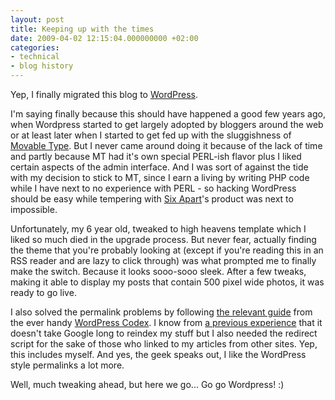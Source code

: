 ```yaml
---
layout: post
title: Keeping up with the times
date: 2009-04-02 12:15:04.000000000 +02:00
categories:
- technical
- blog history
---
```

Yep, I finally migrated this blog to [WordPress](http://wordpress.com).

I'm saying finally because this should have happened a good few years ago, when Wordpress started to get largely adopted by bloggers around the web or at least later when I started to get fed up with the sluggishness of [Movable Type](http://www.movabletype.org). But I never came around doing it because of the lack of time and partly because MT had it's own special PERL-ish flavor plus I liked certain aspects of the admin interface. And I was sort of against the tide with my decision to stick to MT, since I earn a living by writing PHP code while I have next to no experience with PERL - so hacking WordPress should be easy while tempering with [Six Apart](http://www.sixapart.com)'s product was next to impossible.

Unfortunately, my 6 year old, tweaked to high heavens template which I liked so much died in the upgrade process. But never fear, actually finding the theme that you're probably looking at (except if you're reading this in an RSS reader and are lazy to click through) was what prompted me to finally make the switch. Because it looks sooo-sooo sleek. After a few tweaks, making it able to display my posts that contain 500 pixel wide photos, it was ready to go live.

I also solved the permalink problems by following [the relevant guide](http://codex.wordpress.org/Importing_from_Movable_Type_to_WordPress) from the ever handy [WordPress Codex](http://codex.wordpress.org). I know from [a previous experience](http://www.rusiczki.net/2006/01/06/latest-site-updates/) that it doesn't take Google long to reindex my stuff but I also needed the redirect script for the sake of those who linked to my articles from other sites. Yep, this includes myself. And yes, the geek speaks out, I like the WordPress style permalinks a lot more. 

Well, much tweaking ahead, but here we go... Go go Wordpress! :)
